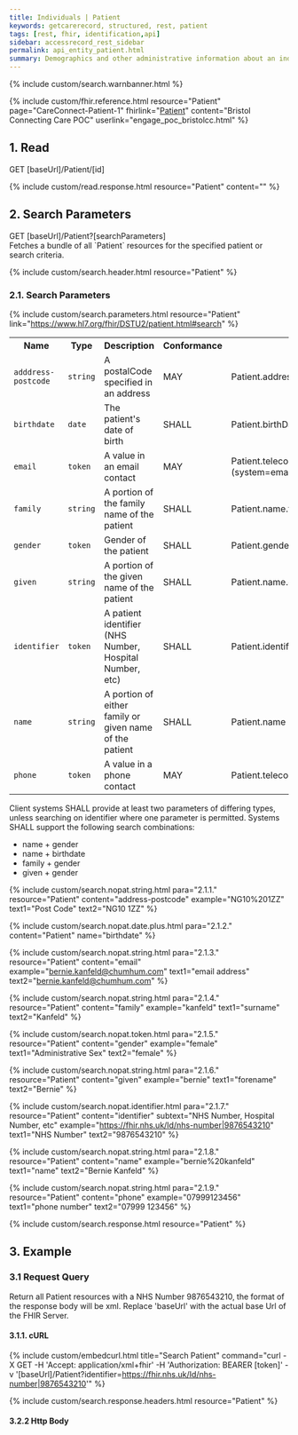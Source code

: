 ```yaml
---
title: Individuals | Patient
keywords: getcarerecord, structured, rest, patient
tags: [rest, fhir, identification,api]
sidebar: accessrecord_rest_sidebar
permalink: api_entity_patient.html
summary: Demographics and other administrative information about an individual receiving care or other health-related services.
---
```


{% include custom/search.warnbanner.html %}

{% include custom/fhir.reference.html resource="Patient" page="CareConnect-Patient-1" fhirlink="[Patient](https://www.hl7.org/fhir/DSTU2/patient.html)" content="Bristol Connecting Care POC" userlink="engage_poc_bristolcc.html" %}

## 1. Read ##

<div markdown="span" class="alert alert-success" role="alert">
GET [baseUrl]/Patient/[id]</div>

{% include custom/read.response.html resource="Patient" content="" %}


## 2. Search Parameters ##

<div markdown="span" class="alert alert-success" role="alert">
GET [baseUrl]/Patient?[searchParameters]</div>
Fetches a bundle of all `Patient` resources for the specified patient or search criteria.

{% include custom/search.header.html resource="Patient" %}

### 2.1. Search Parameters ###

{% include custom/search.parameters.html resource="Patient"     link="https://www.hl7.org/fhir/DSTU2/patient.html#search" %}

<!--
<table style="min-width:100%;width:100%">
<tr id="clinical">
    <th style="width:15%;">Name</th>
    <th style="width:10%;">Type</th>
    <th style="width:40%;">Description</th>
    <th style="width:5%;">Conformance</th>
    <th style="width:30%;">Path</th>
</tr>
<tr>
    <td><code class="highlighter-rouge"></code></td>
    <td><code class="highlighter-rouge"></code></td>
    <td></td>
    <td></td>
    <td></td>
</tr>
<tr>
    <td><code class="highlighter-rouge"></code></td>
    <td><code class="highlighter-rouge"></code></td>
    <td></td>
    <td></td>
    <td></td>
</tr>
</table>
-->

<table style="min-width:100%;width:100%">
<tr id="clinical">
<th style="width:15%;">Name</th>
<th style="width:10%;">Type</th>
<th style="width:40%;">Description</th>
<th style="width:5%;">Conformance</th>
<th style="width:30%;">Path</th>
</tr>
<tr>
<td><code class="highlighter-rouge">adddress-postcode</code></td>
<td><code class="highlighter-rouge">string</code></td>
<td>A postalCode specified in an address</td>
<td>MAY</td>
<td>Patient.address.postalCode </td>
</tr>
<tr>
<td><code class="highlighter-rouge">birthdate</code></td>
<td><code class="highlighter-rouge">date</code></td>
<td>The patient's date of birth</td>
<td>SHALL</td>
<td>Patient.birthDate</td>
</tr>
<tr>
<td><code class="highlighter-rouge">email</code></td>
<td><code class="highlighter-rouge">token</code></td>
<td>A value in an email contact</td>
<td>MAY</td>
<td>Patient.telecom <br>(system=email)</td>
</tr>
<tr>
<td><code class="highlighter-rouge">family</code></td>
<td><code class="highlighter-rouge">string</code></td>
<td>A portion of the family name of the patient</td>
<td>SHALL</td>
<td>Patient.name.family</td>
</tr>
<tr>
<td><code class="highlighter-rouge">gender</code></td>
<td><code class="highlighter-rouge">token </code></td>
<td>Gender of the patient</td>
<td>SHALL</td>
<td>Patient.gender</td>
</tr>
<tr>
<td><code class="highlighter-rouge">given</code></td>
<td><code class="highlighter-rouge">string</code></td>
<td>A portion of the given name of the patient</td>
<td>SHALL</td>
<td>Patient.name.given</td>
</tr>
<tr>
<td><code class="highlighter-rouge">identifier</code></td>
<td><code class="highlighter-rouge">token</code></td>
<td>A patient identifier (NHS Number, Hospital Number, etc)</td>
<td>SHALL</td>
<td>Patient.identifier</td>
</tr>
<tr>
<td><code class="highlighter-rouge">name </code></td>
<td><code class="highlighter-rouge">string </code></td>
<td>A portion of either family or given name of the patient</td>
<td>SHALL</td>
<td>Patient.name</td>
</tr>
<tr>
<td><code class="highlighter-rouge">phone </code></td>
<td><code class="highlighter-rouge">token </code></td>
<td>A value in a phone contact</td>
<td>MAY</td>
<td>Patient.telecom(system=phone)</td>
</tr>
</table>

Client systems SHALL provide at least two parameters of differing types, unless searching on identifier where one parameter is permitted. Systems SHALL support the following search combinations:

* name + gender
* name + birthdate
* family + gender
* given + gender


<!--
| `address` | `string` | An address in any kind of address/part of the patient |  | Practitioner.address |
| `careprovider` | `reference` | Patient's nominated GP | | Patient.careProvider <br>(Practitioner) |
| `organization` | `reference` | The practice at which this person is a patient | | Patient.managingOrganization <br>(Organization) |
| `telecom` | `token` | The value in any kind of telecom details of the patient |  | Patient.telecom |
-->

{% include custom/search.nopat.string.html para="2.1.1." resource="Patient" content="address-postcode"  example="NG10%201ZZ" text1="Post Code" text2="NG10 1ZZ" %}

{% include custom/search.nopat.date.plus.html para="2.1.2." content="Patient" name="birthdate" %}

{% include custom/search.nopat.string.html para="2.1.3." resource="Patient" content="email"  example="bernie.kanfeld@chumhum.com" text1="email address" text2="bernie.kanfeld@chumhum.com" %}

{% include custom/search.nopat.string.html para="2.1.4." resource="Patient" content="family"  example="kanfeld" text1="surname" text2="Kanfeld" %}

{% include custom/search.nopat.token.html para="2.1.5." resource="Patient" content="gender"  example="female" text1="Administrative Sex" text2="female" %}

{% include custom/search.nopat.string.html para="2.1.6." resource="Patient" content="given"  example="bernie" text1="forename" text2="Bernie" %}

{% include custom/search.nopat.identifier.html para="2.1.7." resource="Patient" content="identifier" subtext="NHS Number, Hospital Number, etc" example="https://fhir.nhs.uk/Id/nhs-number|9876543210" text1="NHS Number" text2="9876543210" %}

{% include custom/search.nopat.string.html para="2.1.8." resource="Patient" content="name"  example="bernie%20kanfeld" text1="name" text2="Bernie Kanfeld" %}

{% include custom/search.nopat.string.html para="2.1.9." resource="Patient" content="phone"  example="07999123456" text1="phone number" text2="07999 123456" %}

{% include custom/search.response.html resource="Patient"  %}

## 3. Example ##

### 3.1 Request Query ###

Return all Patient resources with a NHS Number 9876543210, the format of the response body will be xml. Replace 'baseUrl' with the actual base Url of the FHIR Server.

#### 3.1.1. cURL ####

{% include custom/embedcurl.html title="Search Patient" command="curl -X GET -H 'Accept: application/xml+fhir' -H 'Authorization: BEARER [token]' -v '[baseUrl]/Patient?identifier=https://fhir.nhs.uk/Id/nhs-number|9876543210'" %}

{% include custom/search.response.headers.html resource="Patient"  %}

#### 3.2.2 Http Body ####

<script src="https://gist.github.com/KevinMayfield/93fcc2d0568c92477bafa1fd7ba753f1.js"></script>
